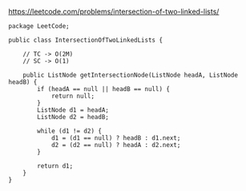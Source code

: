 https://leetcode.com/problems/intersection-of-two-linked-lists/

    package LeetCode;

    public class IntersectionOfTwoLinkedLists {
        
        // TC -> O(2M)
        // SC -> O(1)

        public ListNode getIntersectionNode(ListNode headA, ListNode headB) {
            if (headA == null || headB == null) {
                return null;
            }
            ListNode d1 = headA;
            ListNode d2 = headB;

            while (d1 != d2) {
                d1 = (d1 == null) ? headB : d1.next;
                d2 = (d2 == null) ? headA : d2.next;
            }

            return d1;
        }
    }

